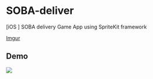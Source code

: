 SOBA-deliver
============

[iOS ] SOBA delivery Game App using SpriteKit framework



[Imgur](http://i.imgur.com/PW7889x.gif)


## Demo
![](http://deeeet.com/writing/images/post/cli-init.gif)
